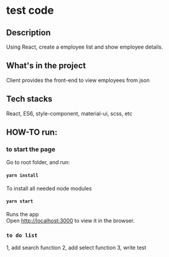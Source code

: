 # test code

## Description

Using React, create a employee list and show employee details.

## What's in the project

Client provides the front-end to view employees from json

## Tech stacks

React, ES6, style-component, material-ui, scss, etc

## HOW-TO run:

### to start the page

Go to root folder, and run:

#### `yarn install`

To install all needed node modules

#### `yarn start`

Runs the app<br>
Open [http://localhost:3000](http://localhost:3000) to view it in the browser.

### `to do list`

1, add search function
2, add select function
3, write test
